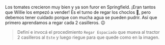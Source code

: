 <gs-attire
  attire-url="https://raw.githubusercontent.com/MumukiProject/mumuki-guia-gobstones-practica-procedimientos-kids/master/assets/attires/config.json">
</gs-attire>
<gs-toolbox toolbox-url="https://raw.githubusercontent.com/MumukiProject/mumuki-guia-gobstones-practica-procedimientos-kids/master/assets/toolbox_1553290173357.xml"></gs-toolbox>

Los tomates crecieron muy bien y ya son furor en Springfield. ¡Eran tantos que Willie los empezó a vender! Es el turno de regar los choclos  :corn:, pero debemos tener cuidado porque con mucha agua se pueden pudrir. Así que primero aprendamos a regar cada 2 casilleros. :wink:

> Definí e invocá el procedimiento `Regar Espaciado` que mueva al tractor 2 casilleros al  `Este` y luego riegue para que quede como en la imagen.
